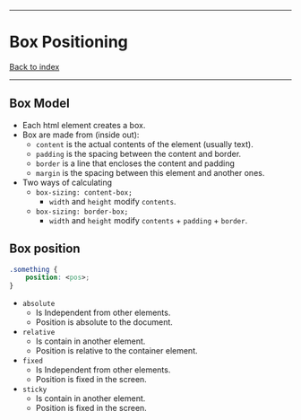 
---
# Box Positioning

[Back to index](../index.md)

---
## Box Model
- Each html element creates a box.
- Box are made from (inside out):
	- `content` is the actual contents of the element (usually text).
	- `padding` is the spacing between the content and border.
	- `border` is a line that encloses the content and padding
	- `margin` is the spacing between this element and another ones.
- Two ways of calculating
	- `box-sizing: content-box;`
		- `width` and `height` modify `contents`.
	- `box-sizing: border-box;`
		- `width` and `height` modify `contents` + `padding` + `border`.

## Box position
```css
.something {
	position: <pos>;
}
```

- `absolute`
	- Is Independent from other elements.
	- Position is absolute to the document.
- `relative`
	- Is contain in another element.
	- Position is relative to the container element.
- `fixed`
	- Is Independent from other elements.
	- Position is fixed in the screen.
- `sticky`
	- Is contain in another element.
	- Position is fixed in the screen.